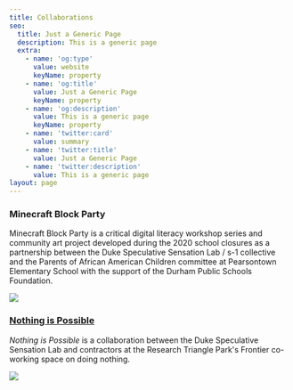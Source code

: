 ```yaml
---
title: Collaborations
seo:
  title: Just a Generic Page
  description: This is a generic page
  extra:
    - name: 'og:type'
      value: website
      keyName: property
    - name: 'og:title'
      value: Just a Generic Page
      keyName: property
    - name: 'og:description'
      value: This is a generic page
      keyName: property
    - name: 'twitter:card'
      value: summary
    - name: 'twitter:title'
      value: Just a Generic Page
    - name: 'twitter:description'
      value: This is a generic page
layout: page
---
```

### Minecraft Block Party

Minecraft Block Party is a critical digital literacy workshop series and community art project developed during the 2020 school closures as a partnership between the Duke Speculative Sensation Lab / s-1 collective and the Parents of African American Children committee at Pearsontown Elementary School with the support of the Durham Public Schools Foundation.

![](images/art.svg)

### [Nothing is Possible](https://s-1lab.pubpub.org/nothing-is-possible)

*Nothing is Possible* is a collaboration between the Duke Speculative Sensation Lab and contractors at the Research Triangle Park's Frontier co-working space on doing nothing.

![](images/art.svg)
